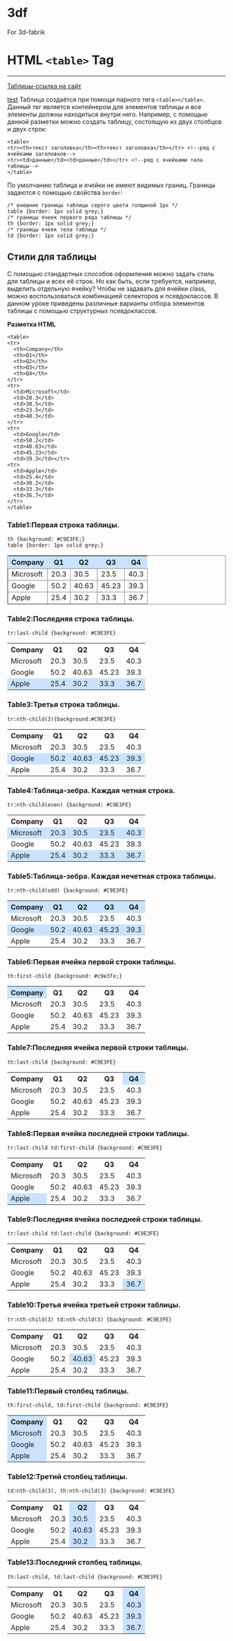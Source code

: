 # 3df
For 3d-fabrik
# HTML ``` <table> ``` Tag
***
[Таблицы-ссылка на сайт](https://html5book.ru/html-table/)


[test](Test.md)
Таблица создаётся при помощи парного тега `<table></table>`. Данный тег является контейнером для элементов таблицы и все элементы должны находиться внутри него. Например, с помощью данной разметки можно создать таблицу, состоящую из двух столбцов и двух строк:
```
<table>
<tr><th>текст заголовка</th><th>текст заголовка</th></tr> <!--ряд с ячейками заголовков-->
<tr><td>данные</td><td>данные</td></tr> <!--ряд с ячейками тела таблицы-->
</table>
```
По умолчанию таблица и ячейки не имеют видимых границ. Границы задаются с помощью свойства `border`:
```
/* внешние границы таблицы серого цвета толщиной 1px */
table {border: 1px solid grey;} 
/* границы ячеек первого ряда таблицы */
th {border: 1px solid grey;}
/* границы ячеек тела таблицы */
td {border: 1px solid grey;} 
```
## Стили для таблицы
С помощью стандартных способов оформления можно задать стиль для таблицы и всех её строк. Но как быть, если требуется, например, выделить отдельную ячейку? Чтобы не задавать для ячейки class, можно воспользоваться комбинацией селекторов и псевдоклассов.
В данном уроке приведены различные варианты отбора элементов таблицы с помощью структурных псевдоклассов.

**Разметка HTML**
```
<table>
<tr>
  <th>Company</th>
  <th>Q1</th>
  <th>Q2</th>
  <th>Q3</th>
  <th>Q4</th>
</tr>
<tr>
  <td>Microsoft</td>
  <td>20.3</td>
  <td>30.5</td>
  <td>23.5</td>
  <td>40.3</td>
</tr>
<tr>
  <td>Google</td>
  <td>50.2</td>
  <td>40.63</td>
  <td>45.23</td>
  <td>39.3</td></tr>
<tr>
  <td>Apple</td>
  <td>25.4</td>
  <td>30.2</td>
  <td>33.3</td>
  <td>36.7</td>
</tr>
</table>
```
 
### Table1:Первая строка таблицы.
```
th {background: #C9E3FE;}
table {border: 1px solid grey;} 
```

<table class="table1">
<tr>
  <th style="background: #C9E3FE;">Company</th>
  <th>Q1</th>
  <th>Q2</th>
  <th>Q3</th>
  <th>Q4</th>
</tr>
<tr>
  <td>Microsoft</td>
  <td>20.3</td>
  <td>30.5</td>
  <td>23.5</td>
  <td>40.3</td>
</tr>
<tr>
  <td>Google</td>
  <td>50.2</td>
  <td>40.63</td>
  <td>45.23</td>
  <td>39.3</td></tr>
<tr>
  <td>Apple</td>
  <td>25.4</td>
  <td>30.2</td>
  <td>33.3</td>
  <td>36.7</td>
</tr>
</table>


### Table2:Последняя строка таблицы.
```
tr:last-child {background: #C9E3FE}
```
<table class="table2">
<tr>
  <th>Company</th>
  <th>Q1</th>
  <th>Q2</th>
  <th>Q3</th>
  <th>Q4</th>
</tr>
<tr>
  <td>Microsoft</td>
  <td>20.3</td>
  <td>30.5</td>
  <td>23.5</td>
  <td>40.3</td>
</tr>
<tr>
  <td>Google</td>
  <td>50.2</td>
  <td>40.63</td>
  <td>45.23</td>
  <td>39.3</td></tr>
<tr>
  <td>Apple</td>
  <td>25.4</td>
  <td>30.2</td>
  <td>33.3</td>
  <td>36.7</td>
</tr>
</table>

### Table3:Третья строка таблицы.
```
tr:nth-child(3){background:#C9E3FE}
```
<table class="table3">
<tr>
  <th>Company</th>
  <th>Q1</th>
  <th>Q2</th>
  <th>Q3</th>
  <th>Q4</th>
</tr>
<tr>
  <td>Microsoft</td>
  <td>20.3</td>
  <td>30.5</td>
  <td>23.5</td>
  <td>40.3</td>
</tr>
<tr>
  <td>Google</td>
  <td>50.2</td>
  <td>40.63</td>
  <td>45.23</td>
  <td>39.3</td></tr>
<tr>
  <td>Apple</td>
  <td>25.4</td>
  <td>30.2</td>
  <td>33.3</td>
  <td>36.7</td>
</tr>
</table>

### Table4:Таблица-зебра. Каждая четная строка.
```
tr:nth-child(even) {background: #C9E3FE}
```
<table class="table4">
<tr>
  <th>Company</th>
  <th>Q1</th>
  <th>Q2</th>
  <th>Q3</th>
  <th>Q4</th>
</tr>
<tr>
  <td>Microsoft</td>
  <td>20.3</td>
  <td>30.5</td>
  <td>23.5</td>
  <td>40.3</td>
</tr>
<tr>
  <td>Google</td>
  <td>50.2</td>
  <td>40.63</td>
  <td>45.23</td>
  <td>39.3</td></tr>
<tr>
  <td>Apple</td>
  <td>25.4</td>
  <td>30.2</td>
  <td>33.3</td>
  <td>36.7</td>
</tr>
</table>

### Table5:Таблица-зебра. Каждая нечетная строка таблицы.
```
tr:nth-child(odd) {background: #C9E3FE}
```
<table class="table5">
<tr>
  <th>Company</th>
  <th>Q1</th>
  <th>Q2</th>
  <th>Q3</th>
  <th>Q4</th>
</tr>
<tr>
  <td>Microsoft</td>
  <td>20.3</td>
  <td>30.5</td>
  <td>23.5</td>
  <td>40.3</td>
</tr>
<tr>
  <td>Google</td>
  <td>50.2</td>
  <td>40.63</td>
  <td>45.23</td>
  <td>39.3</td></tr>
<tr>
  <td>Apple</td>
  <td>25.4</td>
  <td>30.2</td>
  <td>33.3</td>
  <td>36.7</td>
</tr>
</table>

### Table6:Первая ячейка первой строки таблицы.
```
th:first-child {background: #c9e3fe;}
```
<table class="table6">
<tr>
  <th>Company</th>
  <th>Q1</th>
  <th>Q2</th>
  <th>Q3</th>
  <th>Q4</th>
</tr>
<tr>
  <td>Microsoft</td>
  <td>20.3</td>
  <td>30.5</td>
  <td>23.5</td>
  <td>40.3</td>
</tr>
<tr>
  <td>Google</td>
  <td>50.2</td>
  <td>40.63</td>
  <td>45.23</td>
  <td>39.3</td></tr>
<tr>
  <td>Apple</td>
  <td>25.4</td>
  <td>30.2</td>
  <td>33.3</td>
  <td>36.7</td>
</tr>
</table>

### Table7:Последняя ячейка первой строки таблицы. 
```
th:last-child {background: #C9E3FE}
```
<table class="table7">
<tr>
  <th>Company</th>
  <th>Q1</th>
  <th>Q2</th>
  <th>Q3</th>
  <th>Q4</th>
</tr>
<tr>
  <td>Microsoft</td>
  <td>20.3</td>
  <td>30.5</td>
  <td>23.5</td>
  <td>40.3</td>
</tr>
<tr>
  <td>Google</td>
  <td>50.2</td>
  <td>40.63</td>
  <td>45.23</td>
  <td>39.3</td></tr>
<tr>
  <td>Apple</td>
  <td>25.4</td>
  <td>30.2</td>
  <td>33.3</td>
  <td>36.7</td>
</tr>
</table>


### Table8:Первая ячейка последней строки таблицы. 
```
tr:last-child td:first-child {background: #C9E3FE}
```
<table class="table8">
<tr>
  <th>Company</th>
  <th>Q1</th>
  <th>Q2</th>
  <th>Q3</th>
  <th>Q4</th>
</tr>
<tr>
  <td>Microsoft</td>
  <td>20.3</td>
  <td>30.5</td>
  <td>23.5</td>
  <td>40.3</td>
</tr>
<tr>
  <td>Google</td>
  <td>50.2</td>
  <td>40.63</td>
  <td>45.23</td>
  <td>39.3</td></tr>
<tr>
  <td>Apple</td>
  <td>25.4</td>
  <td>30.2</td>
  <td>33.3</td>
  <td>36.7</td>
</tr>
</table>


### Table9:Последняя ячейка последней строки таблицы. 
```
tr:last-child td:last-child {background: #C9E3FE}
```
<table class="table9">
<tr>
  <th>Company</th>
  <th>Q1</th>
  <th>Q2</th>
  <th>Q3</th>
  <th>Q4</th>
</tr>
<tr>
  <td>Microsoft</td>
  <td>20.3</td>
  <td>30.5</td>
  <td>23.5</td>
  <td>40.3</td>
</tr>
<tr>
  <td>Google</td>
  <td>50.2</td>
  <td>40.63</td>
  <td>45.23</td>
  <td>39.3</td></tr>
<tr>
  <td>Apple</td>
  <td>25.4</td>
  <td>30.2</td>
  <td>33.3</td>
  <td>36.7</td>
</tr>
</table>


### Table10:Третья ячейка третьей строки таблицы. 
```
tr:nth-child(3) td:nth-child(3) {background: #C9E3FE}
```
<table class="table10">
<tr>
  <th>Company</th>
  <th>Q1</th>
  <th>Q2</th>
  <th>Q3</th>
  <th>Q4</th>
</tr>
<tr>
  <td>Microsoft</td>
  <td>20.3</td>
  <td>30.5</td>
  <td>23.5</td>
  <td>40.3</td>
</tr>
<tr>
  <td>Google</td>
  <td>50.2</td>
  <td>40.63</td>
  <td>45.23</td>
  <td>39.3</td></tr>
<tr>
  <td>Apple</td>
  <td>25.4</td>
  <td>30.2</td>
  <td>33.3</td>
  <td>36.7</td>
</tr>
</table>


### Table11:Первый столбец таблицы. 
```
th:first-child, td:first-child {background: #C9E3FE}
```
<table class="table11">
<tr>
  <th>Company</th>
  <th>Q1</th>
  <th>Q2</th>
  <th>Q3</th>
  <th>Q4</th>
</tr>
<tr>
  <td>Microsoft</td>
  <td>20.3</td>
  <td>30.5</td>
  <td>23.5</td>
  <td>40.3</td>
</tr>
<tr>
  <td>Google</td>
  <td>50.2</td>
  <td>40.63</td>
  <td>45.23</td>
  <td>39.3</td></tr>
<tr>
  <td>Apple</td>
  <td>25.4</td>
  <td>30.2</td>
  <td>33.3</td>
  <td>36.7</td>
</tr>
</table>


### Table12:Третий столбец таблицы. 
```
td:nth-child(3), th:nth-child(3) {background: #C9E3FE}
```
<table class="table12">
<tr>
  <th>Company</th>
  <th>Q1</th>
  <th>Q2</th>
  <th>Q3</th>
  <th>Q4</th>
</tr>
<tr>
  <td>Microsoft</td>
  <td>20.3</td>
  <td>30.5</td>
  <td>23.5</td>
  <td>40.3</td>
</tr>
<tr>
  <td>Google</td>
  <td>50.2</td>
  <td>40.63</td>
  <td>45.23</td>
  <td>39.3</td></tr>
<tr>
  <td>Apple</td>
  <td>25.4</td>
  <td>30.2</td>
  <td>33.3</td>
  <td>36.7</td>
</tr>
</table>


### Table13:Последний столбец таблицы. 
```
th:last-child, td:last-child {background: #C9E3FE}
```
<table class="table13">
<tr>
  <th>Company</th>
  <th>Q1</th>
  <th>Q2</th>
  <th>Q3</th>
  <th>Q4</th>
</tr>
<tr>
  <td>Microsoft</td>
  <td>20.3</td>
  <td>30.5</td>
  <td>23.5</td>
  <td>40.3</td>
</tr>
<tr>
  <td>Google</td>
  <td>50.2</td>
  <td>40.63</td>
  <td>45.23</td>
  <td>39.3</td></tr>
<tr>
  <td>Apple</td>
  <td>25.4</td>
  <td>30.2</td>
  <td>33.3</td>
  <td>36.7</td>
</tr>
</table>






<style>
 
 .table1 th {background: #C9E3FE;
      }
 .table1 {border: 1px solid grey;
      } 
 .table1 td {border: 1px solid grey;
      } 
 .table2 tr:last-child {background: #C9E3FE;
      }
 .table3 tr:nth-child(3){background:#C9E3FE;
      }
 .table4 tr:nth-child(even) {background: #C9E3FE;
      }
 .table5 tr:nth-child(odd) {background: #C9E3FE;
      }
 .table6 th:first-child {background: #c9e3fe;
      }
 .table7 th:last-child {background: #C9E3FE;
      }
 .table8 tr:last-child td:first-child {background: #C9E3FE;
      }
 .table9 tr:last-child td:last-child {background: #C9E3FE;
      }
 .table10 tr:nth-child(3) td:nth-child(3) {background: #C9E3FE;
      }
 .table11 th:first-child, .table11 td:first-child {background: #C9E3FE;
      }
 .table12 td:nth-child(3), .table12 th:nth-child(3) {background: #C9E3FE;
      }
 .table13 th:last-child, .table13 td:last-child {background: #C9E3FE;
      }
</style>
